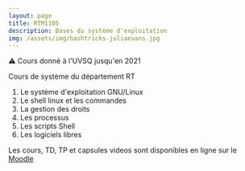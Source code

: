 ```yaml
---
layout: page
title: RTM1105
description: Bases du système d'exploitation 
img: /assets/img/bashtricks-juliaevans.jpg
---
```


:warning: Cours donné à l'UVSQ jusqu'en 2021

Cours de système du département RT

1. Le système d'exploitation GNU/Linux
1. Le shell linux et les commandes
1. La gestion des droits
1. Les processus
1. Les scripts Shell
1. Les logiciels libres

Les cours, TD, TP et capsules videos sont disponibles en ligne sur le [Moodle](https://moodle.uvsq.fr/moodle/course/view.php?id=383)

